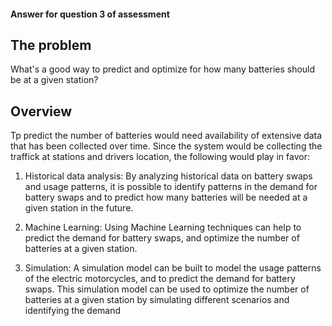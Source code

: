 #### Answer for question 3 of assessment

## The problem
What's a good way to predict and optimize for how many batteries should be at a given station?

## Overview
Tp predict the number of batteries would need availability of extensive data that has been collected over time. Since the system would be collecting the traffick at stations and drivers location, the following would play in favor:

1. Historical data analysis: By analyzing historical data on battery swaps and usage patterns, it is possible to identify patterns in the demand for battery swaps and to predict how many batteries will be needed at a given station in the future.

2. Machine Learning: Using Machine Learning techniques can help to predict the demand for battery swaps, and optimize the number of batteries at a given station.

3. Simulation: A simulation model can be built to model the usage patterns of the electric motorcycles, and to predict the demand for battery swaps. This simulation model can be used to optimize the number of batteries at a given station by simulating different scenarios and identifying the demand

